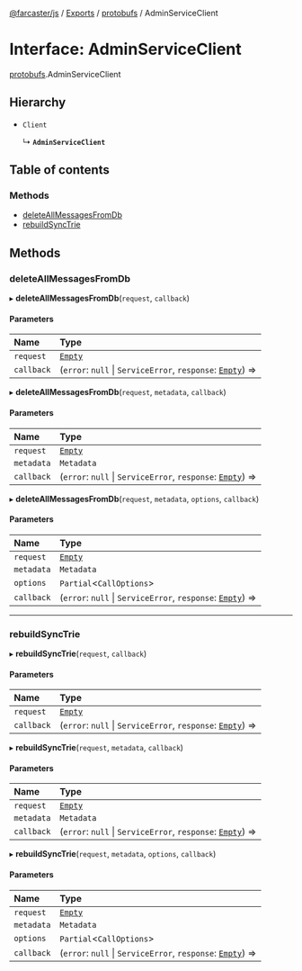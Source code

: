 [@farcaster/js](../README.md) / [Exports](../modules.md) / [protobufs](../modules/protobufs.md) / AdminServiceClient

# Interface: AdminServiceClient

[protobufs](../modules/protobufs.md).AdminServiceClient

## Hierarchy

- `Client`

  ↳ **`AdminServiceClient`**

## Table of contents

### Methods

- [deleteAllMessagesFromDb](protobufs.AdminServiceClient.md#deleteallmessagesfromdb)
- [rebuildSyncTrie](protobufs.AdminServiceClient.md#rebuildsynctrie)

## Methods

### deleteAllMessagesFromDb

▸ **deleteAllMessagesFromDb**(`request`, `callback`)

#### Parameters

| Name | Type |
| :------ | :------ |
| `request` | [`Empty`](../modules/protobufs.md#empty) |
| `callback` | (`error`: ``null`` \| `ServiceError`, `response`: [`Empty`](../modules/protobufs.md#empty)) =>  |

▸ **deleteAllMessagesFromDb**(`request`, `metadata`, `callback`)

#### Parameters

| Name | Type |
| :------ | :------ |
| `request` | [`Empty`](../modules/protobufs.md#empty) |
| `metadata` | `Metadata` |
| `callback` | (`error`: ``null`` \| `ServiceError`, `response`: [`Empty`](../modules/protobufs.md#empty)) =>  |

▸ **deleteAllMessagesFromDb**(`request`, `metadata`, `options`, `callback`)

#### Parameters

| Name | Type |
| :------ | :------ |
| `request` | [`Empty`](../modules/protobufs.md#empty) |
| `metadata` | `Metadata` |
| `options` | `Partial`<`CallOptions`\> |
| `callback` | (`error`: ``null`` \| `ServiceError`, `response`: [`Empty`](../modules/protobufs.md#empty)) =>  |

___

### rebuildSyncTrie

▸ **rebuildSyncTrie**(`request`, `callback`)

#### Parameters

| Name | Type |
| :------ | :------ |
| `request` | [`Empty`](../modules/protobufs.md#empty) |
| `callback` | (`error`: ``null`` \| `ServiceError`, `response`: [`Empty`](../modules/protobufs.md#empty)) =>  |

▸ **rebuildSyncTrie**(`request`, `metadata`, `callback`)

#### Parameters

| Name | Type |
| :------ | :------ |
| `request` | [`Empty`](../modules/protobufs.md#empty) |
| `metadata` | `Metadata` |
| `callback` | (`error`: ``null`` \| `ServiceError`, `response`: [`Empty`](../modules/protobufs.md#empty)) =>  |

▸ **rebuildSyncTrie**(`request`, `metadata`, `options`, `callback`)

#### Parameters

| Name | Type |
| :------ | :------ |
| `request` | [`Empty`](../modules/protobufs.md#empty) |
| `metadata` | `Metadata` |
| `options` | `Partial`<`CallOptions`\> |
| `callback` | (`error`: ``null`` \| `ServiceError`, `response`: [`Empty`](../modules/protobufs.md#empty)) =>  |
